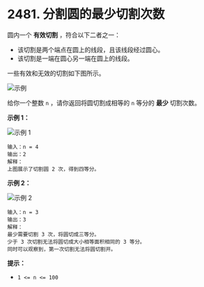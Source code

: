 # 2481. 分割圆的最少切割次数

圆内一个 **有效切割** ，符合以下二者之一：

- 该切割是两个端点在圆上的线段，且该线段经过圆心。
- 该切割是一端在圆心另一端在圆上的线段。

一些有效和无效的切割如下图所示。

![示例](https://assets.leetcode.com/uploads/2022/10/29/alldrawio.png)

给你一个整数 `n` ，请你返回将圆切割成相等的 `n` 等分的 **最少** 切割次数。

**示例 1：**

![示例 1](https://assets.leetcode.com/uploads/2022/10/24/11drawio.png)

```()
输入：n = 4
输出：2
解释：
上图展示了切割圆 2 次，得到四等分。
```

**示例 2：**

![示例 2](https://assets.leetcode.com/uploads/2022/10/24/22drawio.png)

```()
输入：n = 3
输出：3
解释：
最少需要切割 3 次，将圆切成三等分。
少于 3 次切割无法将圆切成大小相等面积相同的 3 等分。
同时可以观察到，第一次切割无法将圆切割开。
```

**提示：**

- `1 <= n <= 100`
